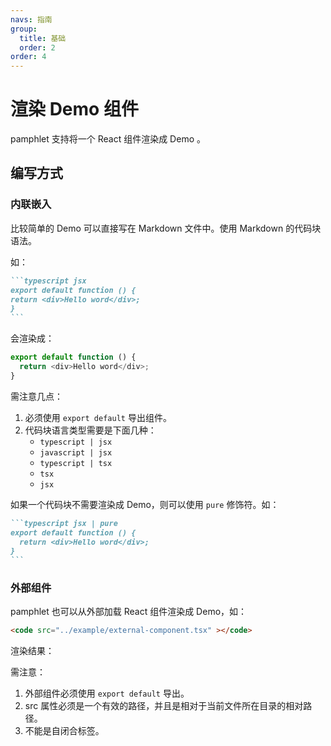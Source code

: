 ```yaml
---
navs: 指南
group:
  title: 基础
  order: 2
order: 4
---
```


# 渲染 Demo 组件

pamphlet 支持将一个 React 组件渲染成 Demo 。

## 编写方式

### 内联嵌入

比较简单的 Demo 可以直接写在 Markdown 文件中。使用 Markdown 的代码块语法。

如：

````markdown
```typescript jsx
export default function () {
return <div>Hello word</div>;
}
```
````

会渲染成：

```typescript jsx
export default function () {
  return <div>Hello word</div>;
}
```

需注意几点：

1. 必须使用 `export default` 导出组件。
2. 代码块语言类型需要是下面几种：
   - `typescript | jsx`
   - `javascript | jsx`
   - `typescript | tsx`
   - `tsx`
   - `jsx`

如果一个代码块不需要渲染成 Demo，则可以使用 `pure` 修饰符。如：

````markdown
```typescript jsx | pure
export default function () {
  return <div>Hello word</div>;
}
```
````

### 外部组件

pamphlet 也可以从外部加载 React 组件渲染成 Demo，如：

```markdown
<code src="../example/external-component.tsx" ></code>
```

渲染结果：

<code src="../example/external-component.tsx"></code>

需注意：

1. 外部组件必须使用 `export default` 导出。
2. src 属性必须是一个有效的路径，并且是相对于当前文件所在目录的相对路径。
3. 不能是自闭合标签。
